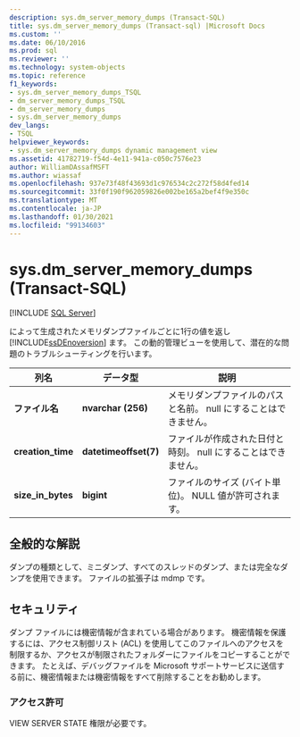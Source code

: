 ```yaml
---
description: sys.dm_server_memory_dumps (Transact-SQL)
title: sys.dm_server_memory_dumps (Transact-sql) |Microsoft Docs
ms.custom: ''
ms.date: 06/10/2016
ms.prod: sql
ms.reviewer: ''
ms.technology: system-objects
ms.topic: reference
f1_keywords:
- sys.dm_server_memory_dumps_TSQL
- dm_server_memory_dumps_TSQL
- dm_server_memory_dumps
- sys.dm_server_memory_dumps
dev_langs:
- TSQL
helpviewer_keywords:
- sys.dm_server_memory_dumps dynamic management view
ms.assetid: 41782719-f54d-4e11-941a-c050c7576e23
author: WilliamDAssafMSFT
ms.author: wiassaf
ms.openlocfilehash: 937e73f48f43693d1c976534c2c272f58d4fed14
ms.sourcegitcommit: 33f0f190f962059826e002be165a2bef4f9e350c
ms.translationtype: MT
ms.contentlocale: ja-JP
ms.lasthandoff: 01/30/2021
ms.locfileid: "99134603"
---
```

# <a name="sysdm_server_memory_dumps-transact-sql"></a>sys.dm_server_memory_dumps (Transact-SQL)
[!INCLUDE [SQL Server](../../includes/applies-to-version/sqlserver.md)]

  によって生成されたメモリダンプファイルごとに1行の値を返し [!INCLUDE[ssDEnoversion](../../includes/ssdenoversion-md.md)] ます。 この動的管理ビューを使用して、潜在的な問題のトラブルシューティングを行います。  
 
|列名|データ型|説明|  
|-----------------|---------------|-----------------|  
|**ファイル名**|**nvarchar (256)**|メモリダンプファイルのパスと名前。 null にすることはできません。|  
|**creation_time**|**datetimeoffset(7)**|ファイルが作成された日付と時刻。 null にすることはできません。|  
|**size_in_bytes**|**bigint**|ファイルのサイズ (バイト単位)。 NULL 値が許可されます。|  
  
## <a name="general-remarks"></a>全般的な解説  
 ダンプの種類として、ミニダンプ、すべてのスレッドのダンプ、または完全なダンプを使用できます。 ファイルの拡張子は mdmp です。  
  
## <a name="security"></a>セキュリティ  
 ダンプ ファイルには機密情報が含まれている場合があります。 機密情報を保護するには、アクセス制御リスト (ACL) を使用してこのファイルへのアクセスを制限するか、アクセスが制限されたフォルダーにファイルをコピーすることができます。 たとえば、デバッグファイルを Microsoft サポートサービスに送信する前に、機密情報または機密情報をすべて削除することをお勧めします。  
  
### <a name="permissions"></a>アクセス許可  
 VIEW SERVER STATE 権限が必要です。  
  
  
